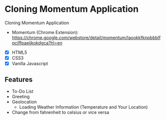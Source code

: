# Cloning Momentum Application

Cloning Momentum Application

- Momentum (Chrome Extension): https://chrome.google.com/webstore/detail/momentum/laookkfknpbbblfpciffpaejjkokdgca?hl=en

- [x] HTML5
- [x] CSS3
- [x] Vanilla Javascript

## Features

- To-Do List
- Greeting
- Geolocation 
    - Loading Weather Information (Temperature and Your Location)
- Change from fahrenheit to celsius or vice versa